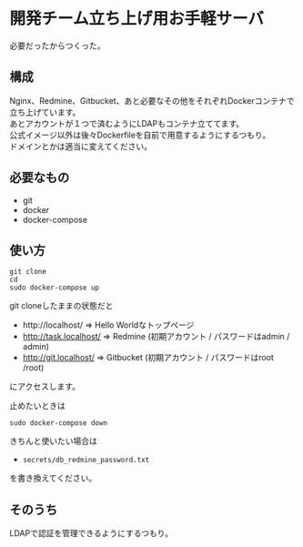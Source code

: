 # 開発チーム立ち上げ用お手軽サーバ
必要だったからつくった。

## 構成
Nginx、Redmine、Gitbucket、あと必要なその他をそれぞれDockerコンテナで立ち上げています。  
あとアカウントが１つで済むようにLDAPもコンテナ立ててます。  
公式イメージ以外は後々Dockerfileを自前で用意するようにするつもり。  
ドメインとかは適当に変えてください。

## 必要なもの
- git
- docker
- docker-compose

## 使い方
```
git clone
cd 
sudo docker-compose up
```
git cloneしたままの状態だと
- http://localhost/ => Hello Worldなトップページ
- http://task.localhost/  => Redmine (初期アカウント / パスワードはadmin / admin)
- http://git.localhost/  => Gitbucket (初期アカウント / パスワードはroot /root)

にアクセスします。

止めたいときは
```
sudo docker-compose down
``` 
きちんと使いたい場合は
- `secrets/db_redmine_password.txt`

を書き換えてください。

## そのうち
LDAPで認証を管理できるようにするつもり。
